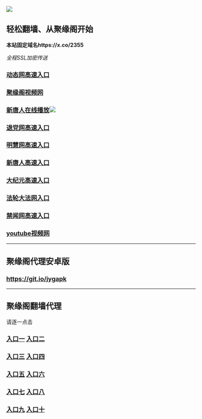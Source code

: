 
![](https://raw.githubusercontent.com/hao369/a/master/j.jpg)



## 轻松翻墙、从聚缘阁开始

**本站固定域名https://x.co/2355**

_全程SSL加密传送_








### [动态网高速入口](http://gfu.lytewe.lirekit.eu/?id=2)

###  [聚缘阁视频网](http://tve3.fs32.tk/)


###  [新唐人在线播放](https://9m8otprtea.execute-api.ap-northeast-2.amazonaws.com/969)![](https://raw.githubusercontent.com/hao369/a/master/benzoutuijian.gif)

### [退党网高速入口](http://gfu.lytewe.lirekit.eu/?id=8)

### [明慧网高速入口](http://gfu.lytewe.lirekit.eu/?id=3)

### [新唐人高速入口](http://gfu.lytewe.lirekit.eu/?id=5)

### [大纪元高速入口](http://gfu.lytewe.lirekit.eu/?id=7)

### [法轮大法网入口](http://gfu.lytewe.lirekit.eu/?id=15)

### [禁闻网高速入口](http://gfu.lytewe.lirekit.eu/?id=16)

### [youtube视频网](http://gfu.lytewe.lirekit.eu/?id=19)




***



##  聚缘阁代理安卓版

### https://git.io/jygapk


***


## 聚缘阁翻墙代理 

请逐一点击

### **[入口一](https://s3.amazonaws.com/dtw/jyg.html)** **[入口二](http://21.lytewe.lirekit.eu/2)**

### **[入口三](https://s3-ap-southeast-1.amazonaws.com/jyg4/jyg.html)**  **[入口四](https://s3-ap-northeast-1.amazonaws.com/jyg9/jyg.html)**

### **[入口五](https://s3.ap-south-1.amazonaws.com/jyg5/jyg.html)**  **[入口六](https://s3-us-west-2.amazonaws.com/jyg7/jyg.html)**


###  **[入口七](https://s3-us-west-1.amazonaws.com/jyg6/jyg.html)**  **[入口八](https://s3-eu-west-1.amazonaws.com/jyg8/jyg.html)**


###  **[入口九](https://s3.eu-central-1.amazonaws.com/jyg3/jyg.html)**  **[入口十](https://s3-ap-southeast-2.amazonaws.com/jyg1/jyg.html)**




